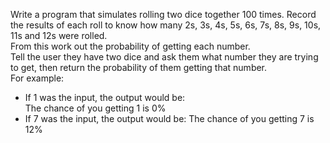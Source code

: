 Write a program that simulates rolling two dice together 100 times. Record the results of each roll to know how many 2s, 3s, 4s, 5s, 6s, 7s, 8s, 9s, 10s, 11s and 12s were rolled.  
From this work out the probability of getting each number.  
Tell the user they have two dice and ask them what number they are trying to get, then return the probability of them getting that number.  
For example:  
- If 1 was the input, the output would be:  
       The chance of you getting 1 is 0%
- If 7 was the input, the output would be: The chance of you getting 7 is 12%
